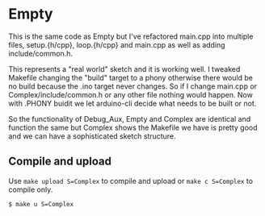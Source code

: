 # Empty

This is the same code as Empty but
I've refactored main.cpp into multiple files,
setup.{h/cpp}, loop.{h/cpp} and main.cpp as
well as adding include/common.h.

This represents a "real world" sketch
and it is working well. I tweaked Makefile
changing the "build" target to a phony otherwise
there would be no build because the .ino target
never changes. So if I change main.cpp or
Complex/include/common.h or any other file
nothing would happen. Now with .PHONY buidit
we let arduino-cli decide what needs to be
built or not.

So the functionality of Debug_Aux, Empty and
Complex are identical and function the same
but Complex shows the Makefile we have is
pretty good and we can have a sophisticated
sketch structure.

## Compile and upload

Use `make upload S=Complex` to compile and upload
or `make c S=Complex` to compile only.
```
$ make u S=Complex
```

